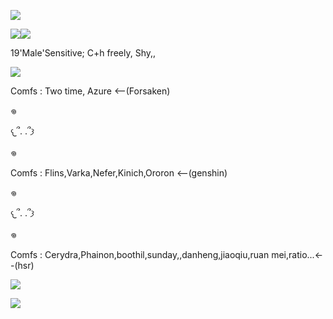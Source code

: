 ![](https://64.media.tumblr.com/2eac37fbdc5aa0d278edfdbbc4d81751/3cc0d46993e2baf8-4c/s250x400/30bfa70582af5ee4d50405c6d919df4013c112af.pnj)

![](https://64.media.tumblr.com/3509ba7a2bbde9b6c229f8971352f726/ed0ea642a074bc81-09/s250x400/7d75b7c84dd880ef0f849ff86912900e12d796ab.gifv)![](https://64.media.tumblr.com/93ab315e65678baf8a2e668923089a62/ed0ea642a074bc81-83/s250x400/e1360c0ded5ed215a929f024994848249b4391ae.gifv)

19'Male'Sensitive; C+h freely, Shy,,

![](https://64.media.tumblr.com/be9b21bda29b4610337490a9ce09bef7/ed0ea642a074bc81-55/s100x200/03478d2c83a37fa44a13d4b08971cce3dad25da8.gifv)

Comfs : Two time, Azure <--(Forsaken) 

𖦹

𐔌՞. .՞𐦯

𖦹

Comfs : Flins,Varka,Nefer,Kinich,Ororon <--(genshin) 

𖦹

𐔌՞. .՞𐦯

𖦹

Comfs : Cerydra,Phainon,boothil,sunday,,danheng,jiaoqiu,ruan mei,ratio...<--(hsr)

![](https://64.media.tumblr.com/4fae3ae3db10bbdc8009b2627e890486/ac4089a406d8046b-ed/s100x200/d6c10956578f9280b927e530a194547940e53d9e.gifv)

![](https://64.media.tumblr.com/549c5aefc566fd83f6614049b8cb8bf9/c881d32816e6ba60-62/s2048x3072/1797d75d6151123bbb67830f2721a65ae8ed3884.pnj)

